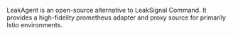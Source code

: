 LeakAgent is an open-source alternative to LeakSignal Command. It provides a high-fidelity prometheus adapter and proxy source for primarily Istio environments.
